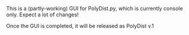 This is a (partly-working) GUI for PolyDist.py, which is currently console only. Expect a lot of changes! 

Once the GUI is completed, it will be released as PolyDist v.1
